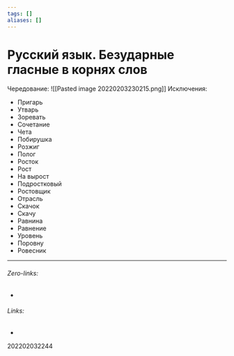 ```yaml
---
tags: []
aliases: []
---
```

# Русский язык. Безударные гласные в корнях слов
Чередование:
![[Pasted image 20220203230215.png]]
Исключения:
- Пригарь
- Утварь
- Зоревать
- Сочетание
- Чета
- Побирушка
- Розжиг
- Полог
- Росток
- Рост
- На вырост
- Подростковый
- Ростовщик
- Отрасль
- Скачок
- Скачу
- Равнина
- Равнение
- Уровень
- Поровну
- Ровесник
___
###### Zero-links:
-
###### Links:
-

202202032244